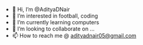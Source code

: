 - 👋 Hi, I’m @AdityaDNair
- 👀 I’m interested in football, coding
- 🌱 I’m currently learning computers
- 💞️ I’m looking to collaborate on ...
- 📫 How to reach me @ adityadnair05@gmail.com

<!---
AdityaDNair/AdityaDNair is a ✨ special ✨ repository because its `README.md` (this file) appears on your GitHub profile.
You can click the Preview link to take a look at your changes.
--->
